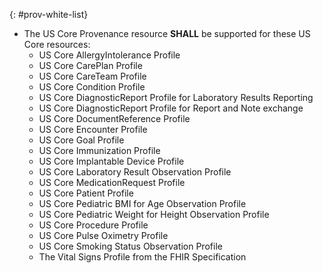 <!-- prov-white-list.md {% comment %}
*****************************************************************************************
*                            WARNING: DO NOT EDIT THIS FILE                             *
*                                                                                       *
* This file is generated by SUSHI. Any edits you make to this file will be overwritten. *
*                                                                                       *
* To change the contents of this file, edit the original source file at:                *
* US-Core-R4/input/includes/prov-white-list.md                                          *
*****************************************************************************************
{% endcomment %} -->
<!-- prov-white-list.md {% comment %}
*****************************************************************************************
*                            WARNING: DO NOT EDIT THIS FILE                             *
*                                                                                       *
* This file is generated by SUSHI. Any edits you make to this file will be overwritten. *
*                                                                                       *
* To change the contents of this file, edit the original source file at:                *
* US-Core-R4/input/includes/prov-white-list.md                                          *
*****************************************************************************************
{% endcomment %} -->
<!-- prov-white-list.md {% comment %}
*****************************************************************************************
*                            WARNING: DO NOT EDIT THIS FILE                             *
*                                                                                       *
* This file is generated by SUSHI. Any edits you make to this file will be overwritten. *
*                                                                                       *
* To change the contents of this file, edit the original source file at:                *
* US-Core-R4/input/includes/prov-white-list.md                                          *
*****************************************************************************************
{% endcomment %} -->
{: #prov-white-list}
- The US Core Provenance resource **SHALL** be supported for these US Core resources:
   - US Core AllergyIntolerance Profile
   - US Core CarePlan Profile
   - US Core CareTeam Profile
   - US Core Condition Profile
   - US Core DiagnosticReport Profile for Laboratory Results Reporting
   - US Core DiagnosticReport Profile for Report and Note exchange
   - US Core DocumentReference Profile
   - US Core Encounter Profile
   - US Core Goal Profile
   - US Core Immunization Profile
   - US Core Implantable Device Profile
   - US Core Laboratory Result Observation Profile
   - US Core MedicationRequest Profile
   - US Core Patient Profile
   - US Core Pediatric BMI for Age Observation Profile
   - US Core Pediatric Weight  for Height Observation Profile
   - US Core Procedure Profile
   - US Core Pulse Oximetry Profile
   - US Core Smoking Status Observation Profile
   - The Vital Signs Profile from the FHIR Specification
